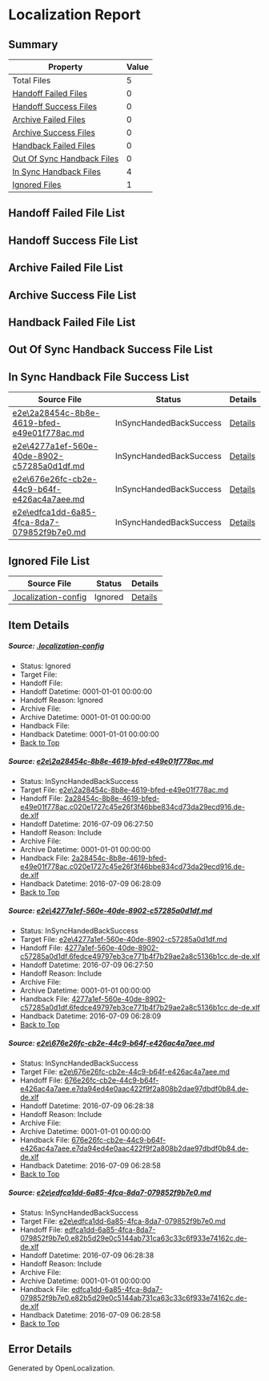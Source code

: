 # <a name='report-top'></a> Localization Report

## Summary
 Property | Value 
 -------- | ----- 
 Total Files | 5
[ Handoff Failed Files ](#handoff-failed-list)| 0
[ Handoff Success Files ](#handoff-success-list)| 0
[ Archive Failed Files ](#archive-failed-list)| 0
[ Archive Success Files ](#archive-success-list)| 0
[ Handback Failed Files ](#handback-failed-list)| 0
[ Out Of Sync Handback Files ](#outofsync-handback-success-list)| 0
[ In Sync Handback Files ](#insync-handback-success-list)| 4
[ Ignored Files ](#ignored-list)| 1

## <a name='handoff-failed-list'></a> Handoff Failed File List

## <a name='handoff-success-list'></a> Handoff Success File List

## <a name='archive-failed-list'></a> Archive Failed File List

## <a name='archive-success-list'></a> Archive Success File List

## <a name='handback-failed-list'></a> Handback Failed File List

## <a name='outofsync-handback-success-list'></a> Out Of Sync Handback Success File List

## <a name='insync-handback-success-list'></a> In Sync Handback File Success List
 Source File | Status | Details 
 ----------- | ------ | ------- 
 [e2e\2a28454c-8b8e-4619-bfed-e49e01f778ac.md](https://github.com/OpenLocalizationTestOrg/oltest/blob/2e5896f2e4930e1da464508dd60b42e223fa8bd8/e2e/2a28454c-8b8e-4619-bfed-e49e01f778ac.md) | InSyncHandedBackSuccess | [Details](#14e4a7b1848714c58d0a49436859d36bf67f7b9a1)
 [e2e\4277a1ef-560e-40de-8902-c57285a0d1df.md](https://github.com/OpenLocalizationTestOrg/oltest/blob/2e5896f2e4930e1da464508dd60b42e223fa8bd8/e2e/4277a1ef-560e-40de-8902-c57285a0d1df.md) | InSyncHandedBackSuccess | [Details](#52a1dcc60c3cce41da3cca33e6f1d61e6a1acbe22)
 [e2e\676e26fc-cb2e-44c9-b64f-e426ac4a7aee.md](https://github.com/OpenLocalizationTestOrg/oltest/blob/54138130a4cef3b3cf21510bcd26846df051c0e4/e2e/676e26fc-cb2e-44c9-b64f-e426ac4a7aee.md) | InSyncHandedBackSuccess | [Details](#61568c67e6be8e9e95684c40699492ab0f37d59a3)
 [e2e\edfca1dd-6a85-4fca-8da7-079852f9b7e0.md](https://github.com/OpenLocalizationTestOrg/oltest/blob/54138130a4cef3b3cf21510bcd26846df051c0e4/e2e/edfca1dd-6a85-4fca-8da7-079852f9b7e0.md) | InSyncHandedBackSuccess | [Details](#e253298ffffd80ff62dd509355898746d7b3398b4)

## <a name='ignored-list'></a> Ignored File List
 Source File | Status | Details 
 ----------- | ------ | ------- 
 [.localization-config](https://github.com/OpenLocalizationTestOrg/oltest/blob/54138130a4cef3b3cf21510bcd26846df051c0e4/.localization-config) | Ignored | [Details](#3d4f252ac210baf56311d7e97dcc2db10974dbd20)

## Item Details
##### <a name='3d4f252ac210baf56311d7e97dcc2db10974dbd20'></a> Source: [.localization-config](https://github.com/OpenLocalizationTestOrg/oltest/blob/54138130a4cef3b3cf21510bcd26846df051c0e4/.localization-config)
* Status: Ignored
* Target File: 
* Handoff File: 
* Handoff Datetime: 0001-01-01 00:00:00
* Handoff Reason: Ignored
* Archive File: 
* Archive Datetime: 0001-01-01 00:00:00
* Handback File: 
* Handback Datetime: 0001-01-01 00:00:00
* [Back to Top](#report-top)

##### <a name='14e4a7b1848714c58d0a49436859d36bf67f7b9a1'></a> Source: [e2e\2a28454c-8b8e-4619-bfed-e49e01f778ac.md](https://github.com/OpenLocalizationTestOrg/oltest/blob/2e5896f2e4930e1da464508dd60b42e223fa8bd8/e2e/2a28454c-8b8e-4619-bfed-e49e01f778ac.md)
* Status: InSyncHandedBackSuccess
* Target File: [e2e\2a28454c-8b8e-4619-bfed-e49e01f778ac.md](https://github.com/OpenLocalizationTestOrg/oltest-dede-fly/blob/c8bb0ff6f8827602b67bd7e0bab988ec0a0afb3b/e2e/2a28454c-8b8e-4619-bfed-e49e01f778ac.md)
* Handoff File: [2a28454c-8b8e-4619-bfed-e49e01f778ac.c020e1727c45e26f3f46bbe834cd73da29ecd916.de-de.xlf](https://github.com/OpenLocalizationTestOrg/olhandoff-e2e/blob/77afaac1c38f681e3037e013a4a5107fddaa7982/ol-handoff/OpenLocalizationTestOrg/oltest-dede-fly/ci/high/2a28454c-8b8e-4619-bfed-e49e01f778ac.c020e1727c45e26f3f46bbe834cd73da29ecd916.de-de.xlf)
* Handoff Datetime: 2016-07-09 06:27:50
* Handoff Reason: Include
* Archive File: 
* Archive Datetime: 0001-01-01 00:00:00
* Handback File: [2a28454c-8b8e-4619-bfed-e49e01f778ac.c020e1727c45e26f3f46bbe834cd73da29ecd916.de-de.xlf](https://github.com/OpenLocalizationTestOrg/olhandback-e2e/blob/3ff390fb82f19b6a43b0d60c7f4a9076ef006a12/ol-handback/OpenLocalizationTestOrg/oltest-dede-fly/ci/high/2a28454c-8b8e-4619-bfed-e49e01f778ac.c020e1727c45e26f3f46bbe834cd73da29ecd916.de-de.xlf)
* Handback Datetime: 2016-07-09 06:28:09
* [Back to Top](#report-top)

##### <a name='52a1dcc60c3cce41da3cca33e6f1d61e6a1acbe22'></a> Source: [e2e\4277a1ef-560e-40de-8902-c57285a0d1df.md](https://github.com/OpenLocalizationTestOrg/oltest/blob/2e5896f2e4930e1da464508dd60b42e223fa8bd8/e2e/4277a1ef-560e-40de-8902-c57285a0d1df.md)
* Status: InSyncHandedBackSuccess
* Target File: [e2e\4277a1ef-560e-40de-8902-c57285a0d1df.md](https://github.com/OpenLocalizationTestOrg/oltest-dede-fly/blob/c8bb0ff6f8827602b67bd7e0bab988ec0a0afb3b/e2e/4277a1ef-560e-40de-8902-c57285a0d1df.md)
* Handoff File: [4277a1ef-560e-40de-8902-c57285a0d1df.6fedce49797eb3ce771b4f7b29ae2a8c5136b1cc.de-de.xlf](https://github.com/OpenLocalizationTestOrg/olhandoff-e2e/blob/77afaac1c38f681e3037e013a4a5107fddaa7982/ol-handoff/OpenLocalizationTestOrg/oltest-dede-fly/ci/high/4277a1ef-560e-40de-8902-c57285a0d1df.6fedce49797eb3ce771b4f7b29ae2a8c5136b1cc.de-de.xlf)
* Handoff Datetime: 2016-07-09 06:27:50
* Handoff Reason: Include
* Archive File: 
* Archive Datetime: 0001-01-01 00:00:00
* Handback File: [4277a1ef-560e-40de-8902-c57285a0d1df.6fedce49797eb3ce771b4f7b29ae2a8c5136b1cc.de-de.xlf](https://github.com/OpenLocalizationTestOrg/olhandback-e2e/blob/3ff390fb82f19b6a43b0d60c7f4a9076ef006a12/ol-handback/OpenLocalizationTestOrg/oltest-dede-fly/ci/high/4277a1ef-560e-40de-8902-c57285a0d1df.6fedce49797eb3ce771b4f7b29ae2a8c5136b1cc.de-de.xlf)
* Handback Datetime: 2016-07-09 06:28:09
* [Back to Top](#report-top)

##### <a name='61568c67e6be8e9e95684c40699492ab0f37d59a3'></a> Source: [e2e\676e26fc-cb2e-44c9-b64f-e426ac4a7aee.md](https://github.com/OpenLocalizationTestOrg/oltest/blob/54138130a4cef3b3cf21510bcd26846df051c0e4/e2e/676e26fc-cb2e-44c9-b64f-e426ac4a7aee.md)
* Status: InSyncHandedBackSuccess
* Target File: [e2e\676e26fc-cb2e-44c9-b64f-e426ac4a7aee.md](https://github.com/OpenLocalizationTestOrg/oltest-dede-fly/blob/af6378cc24d6108741ec77db8f40d759395923ac/e2e/676e26fc-cb2e-44c9-b64f-e426ac4a7aee.md)
* Handoff File: [676e26fc-cb2e-44c9-b64f-e426ac4a7aee.e7da94ed4e0aac422f9f2a808b2dae97dbdf0b84.de-de.xlf](https://github.com/OpenLocalizationTestOrg/olhandoff-e2e/blob/b44b89c12e93da7e63e35cd74fa90a6d7ac98b8e/ol-handoff/OpenLocalizationTestOrg/oltest-dede-fly/ci/ht/676e26fc-cb2e-44c9-b64f-e426ac4a7aee.e7da94ed4e0aac422f9f2a808b2dae97dbdf0b84.de-de.xlf)
* Handoff Datetime: 2016-07-09 06:28:38
* Handoff Reason: Include
* Archive File: 
* Archive Datetime: 0001-01-01 00:00:00
* Handback File: [676e26fc-cb2e-44c9-b64f-e426ac4a7aee.e7da94ed4e0aac422f9f2a808b2dae97dbdf0b84.de-de.xlf](https://github.com/OpenLocalizationTestOrg/olhandback-e2e/blob/e25f9c44e352028706861a89bb9ae8d8f6af2ab8/ol-handback/OpenLocalizationTestOrg/oltest-dede-fly/ci/ht/676e26fc-cb2e-44c9-b64f-e426ac4a7aee.e7da94ed4e0aac422f9f2a808b2dae97dbdf0b84.de-de.xlf)
* Handback Datetime: 2016-07-09 06:28:58
* [Back to Top](#report-top)

##### <a name='e253298ffffd80ff62dd509355898746d7b3398b4'></a> Source: [e2e\edfca1dd-6a85-4fca-8da7-079852f9b7e0.md](https://github.com/OpenLocalizationTestOrg/oltest/blob/54138130a4cef3b3cf21510bcd26846df051c0e4/e2e/edfca1dd-6a85-4fca-8da7-079852f9b7e0.md)
* Status: InSyncHandedBackSuccess
* Target File: [e2e\edfca1dd-6a85-4fca-8da7-079852f9b7e0.md](https://github.com/OpenLocalizationTestOrg/oltest-dede-fly/blob/af6378cc24d6108741ec77db8f40d759395923ac/e2e/edfca1dd-6a85-4fca-8da7-079852f9b7e0.md)
* Handoff File: [edfca1dd-6a85-4fca-8da7-079852f9b7e0.e82b5d29e0c5144ab731ca63c33c6f933e74162c.de-de.xlf](https://github.com/OpenLocalizationTestOrg/olhandoff-e2e/blob/b44b89c12e93da7e63e35cd74fa90a6d7ac98b8e/ol-handoff/OpenLocalizationTestOrg/oltest-dede-fly/ci/ht/edfca1dd-6a85-4fca-8da7-079852f9b7e0.e82b5d29e0c5144ab731ca63c33c6f933e74162c.de-de.xlf)
* Handoff Datetime: 2016-07-09 06:28:38
* Handoff Reason: Include
* Archive File: 
* Archive Datetime: 0001-01-01 00:00:00
* Handback File: [edfca1dd-6a85-4fca-8da7-079852f9b7e0.e82b5d29e0c5144ab731ca63c33c6f933e74162c.de-de.xlf](https://github.com/OpenLocalizationTestOrg/olhandback-e2e/blob/e25f9c44e352028706861a89bb9ae8d8f6af2ab8/ol-handback/OpenLocalizationTestOrg/oltest-dede-fly/ci/ht/edfca1dd-6a85-4fca-8da7-079852f9b7e0.e82b5d29e0c5144ab731ca63c33c6f933e74162c.de-de.xlf)
* Handback Datetime: 2016-07-09 06:28:58
* [Back to Top](#report-top)


## Error Details

Generated by OpenLocalization.
